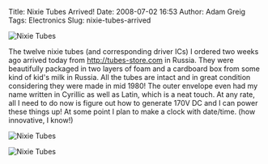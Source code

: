 Title: Nixie Tubes Arrived!
Date: 2008-07-02 16:53
Author: Adam Greig
Tags: Electronics
Slug: nixie-tubes-arrived

![Nixie Tubes](http://static.flickr.com/3267/2631643536_d67a003e8b_m.jpg)

The twelve nixie tubes (and corresponding driver ICs) I ordered two
weeks ago arrived today from http://tubes-store.com in Russia. They were
beautifully packaged in two layers of foam and a cardboard box from some
kind of kid's milk in Russia. All the tubes are intact and in great
condition considering they were made in mid 1980! The outer envelope
even had my name written in Cyrillic as well as Latin, which is a neat
touch. At any rate, all I need to do now is figure out how to generate
170V DC and I can power these things up! At some point I plan to make a
clock with date/time. (how innovative, I know!)

![Nixie Tubes](http://static.flickr.com/3094/2630818509_5a49a3e015_m.jpg)

![Nixie Tubes](http://static.flickr.com/3035/2630817411_582ea9b722_m.jpg)
